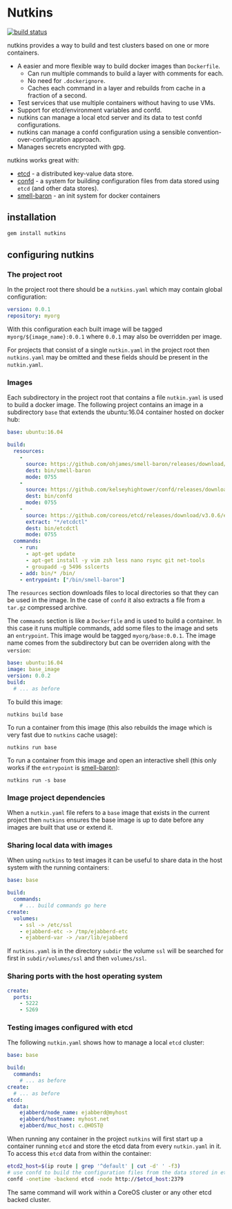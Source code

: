 # Nutkins

[![build status](https://circleci.com/gh/ohjames/nutkins.png)](https://circleci.com/gh/ohjames/nutkins)

nutkins provides a way to build and test clusters based on one or more containers.
 * A easier and more flexible way to build docker images than `Dockerfile`.
   * Can run multiple commands to build a layer with comments for each.
   * No need for `.dockerignore`.
   * Caches each command in a layer and rebuilds from cache in a fraction of a second.
 * Test services that use multiple containers without having to use VMs.
 * Support for etcd/environment variables and confd.
  * nutkins can manage a local etcd server and its data to test confd configurations.
  * nutkins can manage a confd configuration using a sensible convention-over-configuration approach.
 * Manages secrets encrypted with gpg.

nutkins works great with:
 * [etcd](https://github.com/coreos/etcd) - a distributed key-value data store.
 * [confd](https://github.com/kelseyhightower/confd) - a system for building configuration files from data stored using `etcd` (and other data stores).
 * [smell-baron](https://github.com/ohjames/smell-baron) - an init system for docker containers

## installation

```bash
gem install nutkins
```

## configuring nutkins

### The project root

In the project root there should be a `nutkins.yaml` which may contain global configuration:

```yaml
version: 0.0.1
repository: myorg
```

With this configuration each built image will be tagged `myorg/${image_name}:0.0.1` where `0.0.1` may also be overridden per image.

For projects that consist of a single `nutkin.yaml` in the project root then `nutkins.yaml` may be omitted and these fields should be present in the `nutkin.yaml`.

### Images

Each subdirectory in the project root that contains a file `nutkin.yaml` is used to build a docker image. The following project contains an image in a subdirectory `base` that extends the ubuntu:16.04 container hosted on docker hub:

```yaml
base: ubuntu:16.04

build:
  resources:
    -
      source: https://github.com/ohjames/smell-baron/releases/download/v0.3.1/smell-baron
      dest: bin/smell-baron
      mode: 0755
    -
      source: https://github.com/kelseyhightower/confd/releases/download/v0.12.0-alpha3/confd-0.12.0-alpha3-linux-amd64
      dest: bin/confd
      mode: 0755
    -
      source: https://github.com/coreos/etcd/releases/download/v3.0.6/etcd-v3.0.6-linux-amd64.tar.gz
      extract: "*/etcdctl"
      dest: bin/etcdctl
      mode: 0755
  commands:
    - run:
      - apt-get update
      - apt-get install -y vim zsh less nano rsync git net-tools
      - groupadd -g 5496 sslcerts
    - add: bin/* /bin/
    - entrypoint: ["/bin/smell-baron"]
```

The `resources` section downloads files to local directories so that they can be used in the image. In the case of `confd` it also extracts a file from a `tar.gz` compressed archive.

The `commands` section is like a `Dockerfile` and is used to build a container. In this case it runs multiple commands, add some files to the image and sets an `entrypoint`. This image would be tagged `myorg/base:0.0.1`. The image name comes from the subdirectory but can be overriden along with the `version`:

```yaml
base: ubuntu:16.04
image: base_image
version: 0.0.2
build:
  # ... as before
```

To build this image:
```
nutkins build base
```

To run a container from this image (this also rebuilds the image which is very fast due to `nutkins` cache usage):
```
nutkins run base
```

To run a container from this image and open an interactive shell (this only works if the `entrypoint` is [smell-baron](https://github.com/ohjames/smell-baron)):
```
nutkins run -s base
```

### Image project dependencies

When a `nutkin.yaml` file refers to a `base` image that exists in the current project then `nutkins` ensures the base image is up to date before any images are built that use or extend it.

### Sharing local data with images

When using `nutkins` to test images it can be useful to share data in the host system with the running containers:

```yaml
base: base

build:
  commands:
    # ... build commands go here
create:
  volumes:
    - ssl -> /etc/ssl
    - ejabberd-etc -> /tmp/ejabberd-etc
    - ejabberd-var -> /var/lib/ejabberd
```

If `nutkins.yaml` is in the directory `subdir` the volume `ssl` will be searched for first in `subdir/volumes/ssl` and then `volumes/ssl`.

### Sharing ports with the host operating system

```yaml
create:
  ports:
    - 5222
    - 5269
```

### Testing images configured with etcd

The following `nutkin.yaml` shows how to manage a local `etcd` cluster:

```yaml
base: base

build:
  commands:
    # ... as before
create:
  # ... as before
etcd:
  data:
    ejabberd/node_name: ejabberd@myhost
    ejabberd/hostname: myhost.net
    ejabberd/muc_host: c.@HOST@
```

When running any container in the project `nutkins` will first start up a container running `etcd` and store the etcd data from every `nutkin.yaml` in it. To access this `etcd` data from within the container:

```bash
etcd2_host=$(ip route | grep '^default' | cut -d' ' -f3)
# use confd to build the configuration files from the data stored in etcd
confd -onetime -backend etcd -node http://$etcd_host:2379
```

The same command will work within a CoreOS cluster or any other etcd backed cluster.
